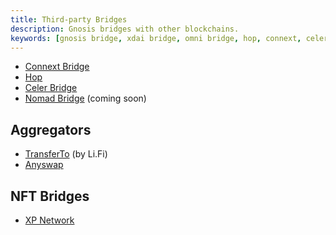 ```yaml
---
title: Third-party Bridges
description: Gnosis bridges with other blockchains.
keywords: [gnosis bridge, xdai bridge, omni bridge, hop, connext, celer, nomad, transferto, anyswap, xp network]
---
```


- [Connext Bridge](https://bridge.connext.network/)
- [Hop](https://app.hop.exchange/)
- [Celer Bridge](https://cbridge.celer.network/#/transfer)
- [Nomad Bridge](https://app.nomad.xyz/) (coming soon)

## Aggregators

- [TransferTo](https://transferto.xyz/swap) (by Li.Fi)
- [Anyswap](https://anyswap.exchange/)

## NFT Bridges

- [XP Network](https://bridge.xp.network/)